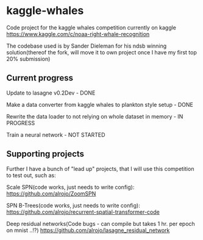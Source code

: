 # kaggle-whales
Code project for the kaggle whales competition currently on kaggle
https://www.kaggle.com/c/noaa-right-whale-recognition

The codebase used is by Sander Dieleman for his ndsb winning solution(thereof the fork, will move it to own project once I have my first top 20% submission)

## Current progress

Update to lasagne v0.2Dev - DONE

Make a data converter from kaggle whales to plankton style setup - DONE

Rewrite the data loader to not relying on whole dataset in memory - IN PROGRESS

Train a neural network - NOT STARTED

## Supporting projects

Further I have a bunch of "lead up" projects, that I will use this competition to test out, such as:

Scale SPN(code works, just needs to write config):
https://github.com/alrojo/ZoomSPN

SPN B-Trees(code works, just needs to write config):
https://github.com/alrojo/recurrent-spatial-transformer-code

Deep residual networks(Code bugs - can compile but takes 1 hr. per epoch on mnist ..!?)
https://github.com/alrojo/lasagne_residual_network
